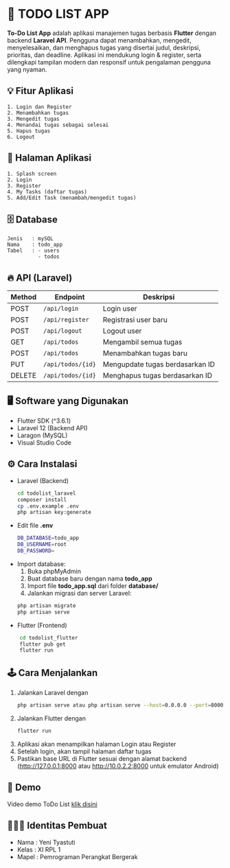 
# 📝 TODO LIST APP

**To-Do List App** adalah aplikasi manajemen tugas berbasis **Flutter** dengan backend **Laravel API**. Pengguna dapat menambahkan, mengedit, menyelesaikan, dan menghapus tugas yang disertai judul, deskripsi, prioritas, dan deadline. Aplikasi ini mendukung login & register, serta dilengkapi tampilan modern dan responsif untuk pengalaman pengguna yang nyaman.


## 💡 Fitur Aplikasi
    1. Login dan Register
    2. Menambahkan tugas
    3. Mengedit tugas
    4. Menandai tugas sebagai selesai
    5. Hapus tugas
    6. Logout

## 📱 Halaman Aplikasi
    1. Splash screen
    2. Login
    3. Register
    4. My Tasks (daftar tugas)
    5. Add/Edit Task (menambah/mengedit tugas)
## 🗄️ Database
    Jenis   : mySQL
    Nama    : todo_app
    Tabel   : - users
              - todos
## 🔥 API (Laravel)
| Method | Endpoint          | Deskripsi                       |
| ------ | ----------------- | ------------------------------- |
| POST   | `/api/login`      | Login user                      |
| POST   | `/api/register`   | Registrasi user baru            |
| POST   | `/api/logout`     | Logout user                     |
| GET    | `/api/todos`      | Mengambil semua tugas           |
| POST   | `/api/todos`      | Menambahkan tugas baru          |
| PUT    | `/api/todos/{id}` | Mengupdate tugas berdasarkan ID |
| DELETE | `/api/todos/{id}` | Menghapus tugas berdasarkan ID  |

## 🖥️ Software yang Digunakan
- Flutter SDK (^3.6.1)
- Laravel 12 (Backend API)
- Laragon (MySQL)
- Visual Studio Code
## ⚙️ Cara Instalasi
- Laravel (Backend)
    ```bash
    cd todolist_laravel
    composer install
    cp .env.example .env
    php artisan key:generate
    ```
- Edit file **.env**
    ```bash
    DB_DATABASE=todo_app
    DB_USERNAME=root
    DB_PASSWORD=
    ```
- Import database:
    1. Buka phpMyAdmin
    2. Buat database baru dengan nama **todo_app**
    3. Import file **todo_app.sql** dari folder **database/**
    4. Jalankan migrasi dan server Laravel:
    ```bash
    php artisan migrate
    php artisan serve
- Flutter (Frontend)
```bash
    cd todolist_flutter
    flutter pub get
    flutter run
```

## 🕹️ Cara Menjalankan
1. Jalankan Laravel dengan 
    ```bash
    php artisan serve atau php artisan serve --host=0.0.0.0 --port=8000
2. Jalankan Flutter dengan
    ```bash
    flutter run
3. Aplikasi akan menampilkan halaman Login atau Register
4. Setelah login, akan tampil halaman daftar tugas
5. Pastikan base URL di Flutter sesuai dengan alamat backend
(http://127.0.0.1:8000 atau http://10.0.2.2:8000 untuk emulator Android)
## 🎥 Demo

Video demo ToDo List [klik disini](https://drive.google.com/file/d/1giZ5T111TUGjH4ttt0gwOp8avnYVe920/view?usp=drive_link)


## 👩🏻‍💻 Identitas Pembuat
- Nama    : Yeni Tyastuti
- Kelas   : XI RPL 1
- Mapel   : Pemrograman Perangkat Bergerak
